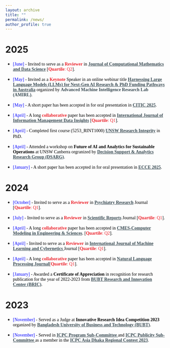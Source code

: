 ```yaml
---
layout: archive
title: ""
permalink: /news/
author_profile: true
---
```


# 2025

* <span style="font-family:Georgia; color:black"><span style="color:Blue">[June]</span> - Invited to serve as a <span style="color:#ec212a;font-weight:bold">Reviewer</span> in <a href="https://www.sciencedirect.com/journal/journal-of-computational-mathematics-and-data-science" target="_blank" style="color:#364850;font-weight:bold">Journal of Computational Mathematics and Data Science</a> [<span style="color:#ec212a"><b>Quartile</b>: Q2</span>].</span>

* <span style="font-family:Georgia; color:black"><span style="color:Blue">[May]</span> - Invited as a <span style="color:#ec212a;font-weight:bold">Keynote</span> Speaker in an online webinar title <a href="https://www.facebook.com/events/1931376380999571/?acontext=%7B%22event_action_history%22%3A[%7B%22surface%22%3A%22home%22%7D%2C%7B%22mechanism%22%3A%22attachment%22%2C%22surface%22%3A%22newsfeed%22%7D]%2C%22ref_notif_type%22%3Anull%7D" target="_blank" style="color:#364850;font-weight:bold">Harnessing Large Language Models (LLMs) for Next-Gen AI Research & PhD Funding Pathways in Australia</a> organized by <span style="color:#364850;font-weight:bold">Advanced Machine Intelligence Research Lab (AMIRL)</span>.</span>

* <span style="font-family:Georgia; color:black"><span style="color:Blue">[May]</span> - A short paper has been accepted in for oral presentation in <a href="https://difcon.mmu.edu.my/citic.html" target="_blank" style="color:#364850;font-weight:bold">CITIC 2025</a>.

* <span style="font-family:Georgia; color:black"><span style="color:Blue">[April]</span> - A long <span style="color:#ec212a;font-weight:bold">collaborative</span> paper has been accepted in <a href="https://www.sciencedirect.com/journal/international-journal-of-information-management-data-insights" target="_blank" style="color:#364850;font-weight:bold">International Journal of Information Management Data Insights</a> [<span style="color:#ec212a"><b>Quartile</b>: Q1</span>].</span>

* <span style="font-family:Georgia; color:black"><span style="color:Blue">[April]</span> - Completed first course (5253_RINT1000) <a href="https://www.unsw.edu.au/assurance-integrity/conduct-integrity/conduct-unsw/research-integrity" target="_blank" style="color:#364850;font-weight:bold"> UNSW Research Integrity</a> in PhD</span>.</span>

* <span style="font-family:Georgia; color:black"><span style="color:Blue">[April]</span> - Attended a workshop on <b>Future of AI and Analytics for Sustainable Operations</b> at UNSW Canberra orgranized by <a href="https://www.unsw.edu.au/canberra/our-research/research-centres-institutes/dsar-group" target="_blank" style="color:#364850;font-weight:bold">Decision Support & Analytics Research Group (DSARG)</a>.

* <span style="font-family:Georgia; color:black"><span style="color:Blue">[January]</span> - A short paper has been accepted in for oral presentation in <a href="https://ecce2025.cuet.ac.bd/" target="_blank" style="color:#364850;font-weight:bold">ECCE 2025</a>.


# 2024

* <span style="font-family:Georgia; color:black"><span style="color:Blue">[October]</span> - Invited to serve as a <span style="color:#ec212a;font-weight:bold">Reviewer</span> in <a href="https://www.sciencedirect.com/journal/psychiatry-research" target="_blank" style="color:#364850;font-weight:bold">Psychiatry Research</a> Journal [<span style="color:#ec212a"><b>Quartile</b>: Q1</span>].</span>

* <span style="font-family:Georgia; color:black"><span style="color:Blue">[July]</span> - Invited to serve as a <span style="color:#ec212a;font-weight:bold">Reviewer</span> in <a href="https://www.nature.com/srep/" target="_blank" style="color:#364850;font-weight:bold">Scientific Reports</a> Journal [<span style="color:#ec212a"><b>Quartile</b>: Q1</span>].</span>

* <span style="font-family:Georgia; color:black"><span style="color:Blue">[April]</span> - A long <span style="color:#ec212a;font-weight:bold">collaborative</span> paper has been accepted in <a href="https://www.techscience.com/CMES/v140n3/57248" target="_blank" style="color:#364850;font-weight:bold">CMES-Computer Modeling in Engineering & Sciences</a>. [<span style="color:#ec212a"><b>Quartile</b>: Q2</span>].</span>

* <span style="font-family:Georgia; color:black"><span style="color:Blue">[April]</span> - Invited to serve as a <span style="color:#ec212a;font-weight:bold">Reviewer</span> in <a href="https://link.springer.com/journal/13042" target="_blank" style="color:#364850;font-weight:bold">International Journal of Machine Learning and Cybernetics </a> Journal [<span style="color:#ec212a"><b>Quartile</b>: Q1</span>].</span>

* <span style="font-family:Georgia; color:black"><span style="color:Blue">[April]</span> - A long <span style="color:#ec212a;font-weight:bold">collaborative</span> paper has been accepted in <a href="https://www.sciencedirect.com/science/article/pii/S2949719124000232" target="_blank" style="color:#364850;font-weight:bold">Natural Language Processing Journal</a>[<span style="color:#ec212a"><b>Quartile</b>: Q1</span>].</span>

* <span style="font-family:Georgia; color:black"><span style="color:Blue">[January]</span> - Awarded a <b>Certificate of Appreciation</b> in recognition for research publication for the year of 2022-2023 from <a href="https://www.bubt.edu.bd/Home/page_details/BUBT_Research_Centre_BRC_" target="_blank" style="color:#364850;font-weight:bold">BUBT Research and Innovation Center (BRIC)</a>.

# 2023

* <span style="font-family:Georgia; color:black"><span style="color:Blue">[November]</span> - Served as a Judge at <b>Innovative Research Idea Competition 2023</b> organized by <a href="https://www.bubt.edu.bd/" target="_blank" style="color:#364850;font-weight:bold">Bangladesh University of Business and Technology (BUBT)</a>.

* <span style="font-family:Georgia; color:black"><span style="color:Blue">[November]</span> - Served in <a href="https://icpc.bubt.edu.bd/program-committee.php" target="_blank" style="color:#364850;font-weight:bold"> ICPC Program Sub-Committee </a> and <a href="https://icpc.bubt.edu.bd/" target="_blank" style="color:#364850;font-weight:bold"> ICPC Publicity Sub-Committee </a> as a member in the <a href="https://icpc.bubt.edu.bd/" target="_blank" style="color:#364850;font-weight:bold"> ICPC Asia Dhaka Regional Contest 2023</a>.